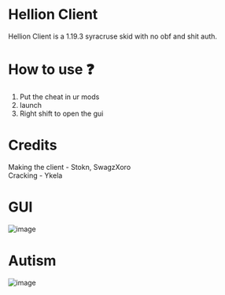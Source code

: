 # Hellion Client
Hellion Client is a 1.19.3 syracruse skid with no obf and shit auth.

# How to use ❓
1. Put the cheat in ur mods
2. launch
3. Right shift to open the gui

# Credits
Making the client - Stokn, SwagzXoro <br />
Cracking - Ykela

# GUI
![image](https://github.com/user-attachments/assets/bddc7d5c-6979-45fa-8482-23f924371862)


# Autism 
![image](https://github.com/user-attachments/assets/ce1d2351-add6-4432-a2ab-089f47ccdaa9)
